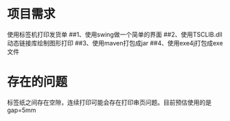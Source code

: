 # 项目需求
使用标签机打印发货单
##1、使用swing做一个简单的界面
##2、使用TSCLIB.dll动态链接库绘制图形打印
##3、使用maven打包成jar
##4、使用exe4j打包成exe文件
# 存在的问题
标签纸之间存在空隙，连续打印可能会存在打印串页问题。目前预估使用的是gap=5mm
